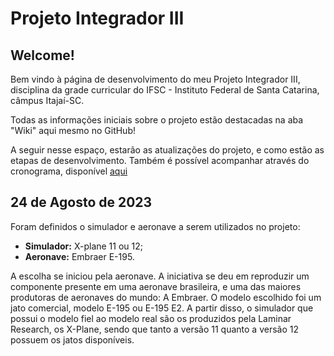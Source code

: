 # Projeto Integrador III

## Welcome!

Bem vindo à página de desenvolvimento do meu Projeto Integrador III, disciplina da grade curricular do IFSC - Instituto Federal de Santa Catarina, câmpus Itajaí-SC. 

Todas as informações iniciais sobre o projeto estão destacadas na aba "Wiki" aqui mesmo no GitHub!

A seguir nesse espaço, estarão as atualizações do projeto, e como estão as etapas de desenvolvimento. Também é possível acompanhar através do cronograma, disponível [aqui](https://github.com/users/GMotaG/projects/1)

## 24 de Agosto de 2023

Foram definidos o simulador e aeronave a serem utilizados no projeto:

- **Simulador:** X-plane 11 ou 12;
- **Aeronave:** Embraer E-195.

A escolha se iniciou pela aeronave. A iniciativa se deu em reproduzir um componente presente em uma aeronave brasileira, e uma das maiores produtoras de aeronaves do mundo: A Embraer. O modelo escolhido foi um jato comercial, modelo E-195 ou E-195 E2. A partir disso, o simulador que possui o modelo fiel ao modelo real são os produzidos pela Laminar Research, os X-Plane, sendo que tanto a versão 11 quanto a versão 12 possuem os jatos disponíveis.
